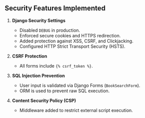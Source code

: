 ## Security Features Implemented

1. **Django Security Settings**

   - Disabled `DEBUG` in production.
   - Enforced secure cookies and HTTPS redirection.
   - Added protection against XSS, CSRF, and Clickjacking.
   - Configured HTTP Strict Transport Security (HSTS).

2. **CSRF Protection**

   - All forms include `{% csrf_token %}`.

3. **SQL Injection Prevention**

   - User input is validated via Django Forms (`BookSearchForm`).
   - ORM is used to prevent raw SQL execution.

4. **Content Security Policy (CSP)**
   - Middleware added to restrict external script execution.
